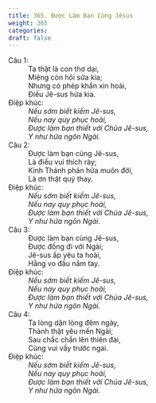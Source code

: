 ```yaml
---
title: 365. Được Làm Bạn Cùng Jêsus
weight: 365
categories: 
draft: false
---
```

<dl><dt>Câu 1:</dt><dd data-verse="1">Ta thật là con thơ dại, <br/>Miệng còn hôi sữa kìa; <br/>Nhưng có phép khẩn xin hoài, <br/>Điều Jê-sus hứa kia. </dd><dt>Điệp khúc:</dt><dd data-chorus="1"><em>Nếu sớm biết kiếm Jê-sus, <br/>Nếu nay quy phục hoài, <br/>Được làm bạn thiết với Chúa Jê-sus, <br/>Y như hứa ngôn Ngài. </em></dd><dt>Câu 2:</dt><dd data-verse="2">Được làm bạn cùng Jê-sus, <br/>Là điều vui thích rày; <br/>Kinh Thánh phán hứa muôn đời, <br/>Là ơn thật quý thay. </dd><dt>Điệp khúc:</dt><dd data-chorus="1"><em>Nếu sớm biết kiếm Jê-sus, <br/>Nếu nay quy phục hoài, <br/>Được làm bạn thiết với Chúa Jê-sus, <br/>Y như hứa ngôn Ngài. </em></dd><dt>Câu 3:</dt><dd data-verse="3">Được làm bạn cùng Jê-sus, <br/>Được đồng đi với Ngài; <br/>Jê-sus ấp yêu ta hoài, <br/>Hằng vo đầu nắm tay. </dd><dt>Điệp khúc:</dt><dd data-chorus="1"><em>Nếu sớm biết kiếm Jê-sus, <br/>Nếu nay quy phục hoài, <br/>Được làm bạn thiết với Chúa Jê-sus, <br/>Y như hứa ngôn Ngài. </em></dd><dt>Câu 4:</dt><dd data-verse="4">Ta lòng dặn lòng đêm ngày, <br/>Thành thật yêu mến Ngài; <br/>Sau chắc chắn lên thiên đài, <br/>Cùng vui vầy trước ngai. </dd><dt>Điệp khúc:</dt><dd data-chorus="1"><em>Nếu sớm biết kiếm Jê-sus, <br/>Nếu nay quy phục hoài, <br/>Được làm bạn thiết với Chúa Jê-sus, <br/>Y như hứa ngôn Ngài. </em></dd></dl>